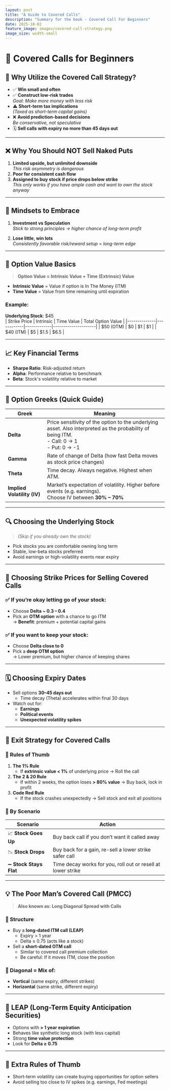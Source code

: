 ```yaml
---
layout: post
title: "A Guide to Covered Calls"
description: "Summary for the book - Covered Call For Beginners"
date: 2025-10-02
feature_image: images/covered-call-strategy.png
image_size: width-small
---
```

# 📘 Covered Calls for Beginners

## 📌 Why Utilize the Covered Call Strategy?

- ✅ **Win small and often**
- ✅ **Construct low-risk trades**  
  *Goal: Make more money with less risk*
- ⚠️ **Short-term tax implications**  
  *(Taxed as short-term capital gains)*
- ❌ **Avoid prediction-based decisions**  
  *Be conservative, not speculative*
- 🗓️ **Sell calls with expiry no more than 45 days out**

<!--more-->

---

## ❌ Why You Should NOT Sell Naked Puts

1. **Limited upside, but unlimited downside**  
   *This risk asymmetry is dangerous*
2. **Poor for consistent cash flow**
3. **Assigned to buy stock if price drops below strike**  
   *This only works if you have ample cash and want to own the stock anyway*

---

## 💭 Mindsets to Embrace

1. **Investment vs Speculation**  
   *Stick to strong principles → higher chance of long-term profit*

2. **Lose little, win lots**  
   *Consistently favorable risk/reward setup = long-term edge*

---

## 🧮 Option Value Basics

> **Option Value = Intrinsic Value + Time (Extrinsic) Value**

- **Intrinsic Value** = Value if option is In The Money (ITM)
- **Time Value** = Value from time remaining until expiration

### Example:

**Underlying Stock**: $45  
| Strike Price | Intrinsic | Time Value | Total Option Value |
|--------------|------------|-------------|---------------------|
| $50 (OTM)    | $0         | $1          | $1                  |
| $40 (ITM)    | $5         | $1.5        | $6.5                |

---

## 📈 Key Financial Terms

- **Sharpe Ratio**: Risk-adjusted return
- **Alpha**: Performance relative to benchmark
- **Beta**: Stock's volatility relative to market

---

## 🧠 Option Greeks (Quick Guide)

| Greek | Meaning |
|-------|---------|
| **Delta** | Price sensitivity of the option to the underlying asset. Also interpreted as the probability of being ITM. <br> - Call: 0 → 1 <br> - Put: 0 → -1 |
| **Gamma** | Rate of change of Delta (how fast Delta moves as stock price changes) |
| **Theta** | Time decay. Always negative. Highest when ATM. |
| **Implied Volatility (IV)** | Market’s expectation of volatility. Higher before events (e.g. earnings). <br> Choose IV between **30% – 70%** |

---

## 🔍 Choosing the Underlying Stock

> *(Skip if you already own the stock)*  
- Pick stocks you are comfortable owning long term
- Stable, low-beta stocks preferred
- Avoid earnings or high-volatility events near expiry

---

## 🎯 Choosing Strike Prices for Selling Covered Calls

### ✅ If you’re okay letting go of your stock:
- Choose **Delta ~ 0.3 – 0.4**
- Pick an **OTM option** with a chance to go ITM  
  → **Benefit**: premium + potential capital gains

### ✅ If you want to keep your stock:
- Choose **Delta close to 0**
- Pick a **deep OTM option**  
  → Lower premium, but higher chance of keeping shares

---

## 🗓️ Choosing Expiry Dates

- Sell options **30–45 days out**
  - Time decay (Theta) accelerates within final 30 days
- Watch out for:
  - **Earnings**
  - **Political events**
  - **Unexpected volatility spikes**

---

## 🚪 Exit Strategy for Covered Calls

### 📏 Rules of Thumb

1. **The 1% Rule**  
   - If **extrinsic value < 1%** of underlying price → Roll the call
2. **The 2 & 20 Rule**  
   - If within 2 weeks, the option loses **> 80% value** → Buy back, lock in profit
3. **Code Red Rule**  
   - If the stock crashes unexpectedly → Sell stock and exit all positions

### 🔄 By Scenario

| Scenario | Action |
|----------|--------|
| 📈 **Stock Goes Up** | Buy back call if you don’t want it called away |
| 📉 **Stock Drops** | Buy back for a gain, re-sell a lower strike safer call |
| ➖ **Stock Stays Flat** | Time decay works for you, roll out or resell at lower strike |

---

## 💡 The Poor Man’s Covered Call (PMCC)

> **Also known as: Long Diagonal Spread with Calls**

### 🧱 Structure

- Buy a **long-dated ITM call (LEAP)**
  - Expiry > 1 year
  - Delta ≥ 0.75 (acts like a stock)
- Sell a **short-dated OTM call**
  - Similar to covered call premium collection
  - Be careful: If it moves ITM, close the position

### 🔁 Diagonal = Mix of:
- **Vertical** (same expiry, different strikes)
- **Horizontal** (same strike, different expiry)

---

## 📘 LEAP (Long-Term Equity Anticipation Securities)

- Options with **> 1 year expiration**
- Behaves like synthetic long stock (with less capital)
- Strong **time value protection**
- Look for **Delta ≥ 0.75**

---

## 📌 Extra Rules of Thumb

- Short-term volatility can create buying opportunities for option sellers
- Avoid selling too close to IV spikes (e.g. earnings, Fed meetings)
